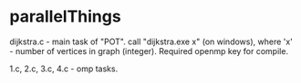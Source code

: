 # parallelThings

dijkstra.c - main task of "РОТ".
call "dijkstra.exe x" (on windows), where 'x' - number of vertices in graph (integer). Required openmp key for compile.


1.c, 2.c, 3.c, 4.c - omp tasks.
